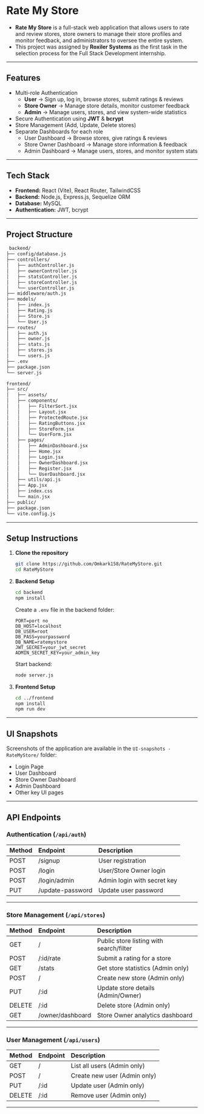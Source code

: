 # Rate My Store

* **Rate My Store** is a full-stack web application that allows users to rate and review stores, store owners to manage their store profiles and monitor feedback, and administrators to oversee the entire system.  
* This project was assigned by **Roxiler Systems** as the first task in the selection process for the Full Stack Development internship.

---

## Features

* Multi-role Authentication
  * **User** → Sign up, log in, browse stores, submit ratings & reviews  
  * **Store Owner** → Manage store details, monitor customer feedback  
  * **Admin** → Manage users, stores, and view system-wide statistics  
* Secure Authentication using **JWT** & **bcrypt**  
* Store Management (Add, Update, Delete stores)  
* Separate Dashboards for each role  
  * User Dashboard → Browse stores, give ratings & reviews  
  * Store Owner Dashboard → Manage store information & feedback  
  * Admin Dashboard → Manage users, stores, and monitor system stats  

---

## Tech Stack

* **Frontend:** React (Vite), React Router, TailwindCSS  
* **Backend:** Node.js, Express.js, Sequelize ORM  
* **Database:** MySQL  
* **Authentication:** JWT, bcrypt  

---

 ## Project Structure
```bash                                          
 backend/
├── config/database.js
├── controllers/
│   ├── authController.js                  
│   ├── ownerController.js
│   ├── statsController.js
│   ├── storeController.js
│   └── userController.js
├── middleware/auth.js
├── models/
│   ├── index.js
│   ├── Rating.js
│   ├── Store.js
│   └── User.js
├── routes/
│   ├── auth.js
│   ├── owner.js
│   ├── stats.js
│   ├── stores.js
│   └── users.js
├── .env
├── package.json
└── server.js
```
```bash  
frontend/
├── src/
│   ├── assets/
│   ├── components/
│   │   ├── FilterSort.jsx
│   │   ├── Layout.jsx
│   │   ├── ProtectedRoute.jsx
│   │   ├── RatingButtons.jsx
│   │   ├── StoreForm.jsx
│   │   └── UserForm.jsx
│   ├── pages/
│   │   ├── AdminDashboard.jsx
│   │   ├── Home.jsx
│   │   ├── Login.jsx
│   │   ├── OwnerDashboard.jsx
│   │   ├── Register.jsx
│   │   └── UserDashboard.jsx
│   ├── utils/api.js
│   ├── App.jsx
│   ├── index.css
│   └── main.jsx
├── public/
├── package.json
└── vite.config.js

```
---

## Setup Instructions

1. **Clone the repository**
    ```bash
    git clone https://github.com/Omkark158/RateMyStore.git
    cd RateMyStore
    ```

2. **Backend Setup**
    ```bash
    cd backend
    npm install
    ```

    Create a `.env` file in the backend folder:
    ```
    PORT=port no
    DB_HOST=localhost
    DB_USER=root
    DB_PASS=yourpassword
    DB_NAME=ratemystore
    JWT_SECRET=your_jwt_secret
    ADMIN_SECRET_KEY=your_admin_key
    ```

    Start backend:
    ```bash
    node server.js

3. **Frontend Setup**
    ```bash
    cd ../frontend
    npm install
    npm run dev
    ```

---
## UI Snapshots

Screenshots of the application are available in the `UI-snapshots - RateMyStore/` folder:

* Login Page  
* User Dashboard  
* Store Owner Dashboard  
* Admin Dashboard  
* Other key UI pages  

---

## API Endpoints

### Authentication (`/api/auth`)

| Method | Endpoint         | Description                 |
| :----- | :--------------- | :-------------------------- |
| POST   | /signup          | User registration           |
| POST   | /login           | User/Store Owner login      |
| POST   | /login/admin     | Admin login with secret key |
| PUT    | /update-password | Update user password        |

---

### Store Management (`/api/stores`)

| Method | Endpoint         | Description                             |
| :----- | :--------------- | :-------------------------------------- |
| GET    | /                | Public store listing with search/filter |
| POST   | /:id/rate        | Submit a rating for a store             |
| GET    | /stats           | Get store statistics (Admin only)       |
| POST   | /                | Create new store (Admin only)           |
| PUT    | /:id             | Update store details (Admin/Owner)      |
| DELETE | /:id             | Delete store (Admin only)               |
| GET    | /owner/dashboard | Store Owner analytics dashboard         |

---

### User Management (`/api/users`)

| Method | Endpoint | Description                 |
| :----- | :------- | :-------------------------- |
| GET    | /        | List all users (Admin only) |
| POST   | /        | Create new user (Admin only)|
| PUT    | /:id     | Update user (Admin only)    |
| DELETE | /:id     | Remove user (Admin only)    |

---
